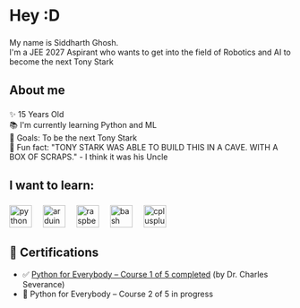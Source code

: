 
<h1 align="left">Hey :D</h1>

###

<p align="left">My name is Siddharth Ghosh. <br>I'm a JEE 2027 Aspirant who wants to get into the field of Robotics and AI to become the next Tony Stark</p>

###

<h2 align="left">About me</h2>

###

<p align="left">✨ 15 Years Old<br>📚 I'm currently learning Python and ML<br>🎯 Goals: To be the next Tony Stark<br>🎲 Fun fact: "TONY STARK WAS ABLE TO BUILD THIS IN A CAVE. WITH A BOX OF SCRAPS." - I think it was his Uncle</p>

###

<h2 align="left">I want to learn:</h2>

###

<div align="left">
  <img src="https://cdn.jsdelivr.net/gh/devicons/devicon/icons/python/python-original.svg" height="40" alt="python logo"  />
  <img width="12" />
  <img src="https://cdn.jsdelivr.net/gh/devicons/devicon/icons/arduino/arduino-original.svg" height="40" alt="arduino logo"  />
  <img width="12" />
  <img src="https://cdn.jsdelivr.net/gh/devicons/devicon/icons/raspberrypi/raspberrypi-original.svg" height="40" alt="raspberrypi logo"  />
  <img width="12" />
  <img src="https://cdn.jsdelivr.net/gh/devicons/devicon/icons/bash/bash-original.svg" height="40" alt="bash logo"  />
  <img width="12" />
  <img src="https://cdn.jsdelivr.net/gh/devicons/devicon/icons/cplusplus/cplusplus-original.svg" height="40" alt="cplusplus logo"  />
</div>

###

<h2 align="left">📜 Certifications</h2>

<ul align="left">
  <li>✅ <a href="https://drive.google.com/file/d/1OjzQdRbkbGO4cPABZlwYRkW7BdTu8ywT/view?usp=drive_link" target="_blank">Python for Everybody – Course 1 of 5 completed</a> (by Dr. Charles Severance)</li>
  <li>🔄 Python for Everybody – Course 2 of 5 in progress</li>
</ul>

 



